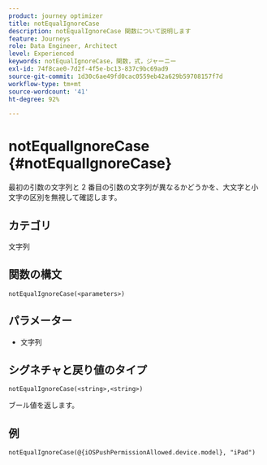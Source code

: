 ```yaml
---
product: journey optimizer
title: notEqualIgnoreCase
description: notEqualIgnoreCase 関数について説明します
feature: Journeys
role: Data Engineer, Architect
level: Experienced
keywords: notEqualIgnoreCase，関数，式，ジャーニー
exl-id: 74f8cae0-7d2f-4f5e-bc13-837c9bc69ad9
source-git-commit: 1d30c6ae49fd0cac0559eb42a629b59708157f7d
workflow-type: tm+mt
source-wordcount: '41'
ht-degree: 92%

---
```


# notEqualIgnoreCase {#notEqualIgnoreCase}

最初の引数の文字列と 2 番目の引数の文字列が異なるかどうかを、大文字と小文字の区別を無視して確認します。

## カテゴリ

文字列

## 関数の構文

`notEqualIgnoreCase(<parameters>)`

## パラメーター

* 文字列

## シグネチャと戻り値のタイプ

`notEqualIgnoreCase(<string>,<string>)`

ブール値を返します。

## 例

`notEqualIgnoreCase(@{iOSPushPermissionAllowed.device.model}, "iPad")`
